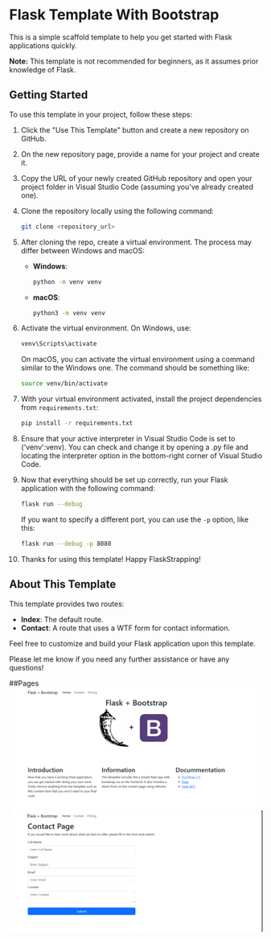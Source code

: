 # Flask Template With Bootstrap

This is a simple scaffold template to help you get started with Flask applications quickly.

**Note:** This template is not recommended for beginners, as it assumes prior knowledge of Flask.



## Getting Started

To use this template in your project, follow these steps:

1. Click the "Use This Template" button and create a new repository on GitHub.

2. On the new repository page, provide a name for your project and create it.

3. Copy the URL of your newly created GitHub repository and open your project folder in Visual Studio Code (assuming you've already created one).

4. Clone the repository locally using the following command:

   ```sh
   git clone <repository_url>
   ```

5. After cloning the repo, create a virtual environment. The process may differ between Windows and macOS:

   - **Windows**:
     ```sh
     python -m venv venv
     ```

   - **macOS**:
     ```sh
     python3 -m venv venv
     ```

6. Activate the virtual environment. On Windows, use:

   ```sh
   venv\Scripts\activate
   ```

   On macOS, you can activate the virtual environment using a command similar to the Windows one. The command should be something like:

   ```sh
   source venv/bin/activate
   ```

7. With your virtual environment activated, install the project dependencies from `requirements.txt`:

   ```sh
   pip install -r requirements.txt
   ```

8. Ensure that your active interpreter in Visual Studio Code is set to ('venv':venv). You can check and change it by opening a .py file and locating the interpreter option in the bottom-right corner of Visual Studio Code.

9. Now that everything should be set up correctly, run your Flask application with the following command:

   ```sh
   flask run --debug
   ```

   If you want to specify a different port, you can use the `-p` option, like this:

   ```sh
   flask run --debug -p 8080
   ```

10. Thanks for using this template! Happy FlaskStrapping!

## About This Template

This template provides two routes:

- **Index**: The default route.
- **Contact**: A route that uses a WTF form for contact information.

Feel free to customize and build your Flask application upon this template.

Please let me know if you need any further assistance or have any questions!

##Pages
![Home Page Preview](https://github.com/dylan-dot-c/Flask-Todo-App/blob/main/flaskHome.png?raw=true)
![Home Page Preview](https://github.com/dylan-dot-c/Flask-Todo-App/blob/main/contactPage.png?raw=true)
